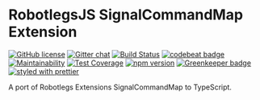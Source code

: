 RobotlegsJS SignalCommandMap Extension
===

[![GitHub license](https://img.shields.io/badge/license-MIT-green.svg)](https://github.com/RobotlegsJS/RobotlegsJS-SignalCommandMap/blob/master/LICENSE)
[![Gitter chat](https://badges.gitter.im/RobotlegsJS/RobotlegsJS.svg)](https://gitter.im/RobotlegsJS/RobotlegsJS)
[![Build Status](https://travis-ci.com/RobotlegsJS/RobotlegsJS-SignalCommandMap.svg?branch=master)](https://travis-ci.com/RobotlegsJS/RobotlegsJS-SignalCommandMap)
[![codebeat badge](https://codebeat.co/badges/d9eb1f73-59c9-4973-be5a-7c5733162e43)](https://codebeat.co/projects/github-com-robotlegsjs-robotlegsjs-signalcommandmap-master)
[![Maintainability](https://api.codeclimate.com/v1/badges/806f44b6cd9394ff799d/maintainability)](https://codeclimate.com/github/RobotlegsJS/RobotlegsJS-SignalCommandMap/maintainability)
[![Test Coverage](https://api.codeclimate.com/v1/badges/806f44b6cd9394ff799d/test_coverage)](https://codeclimate.com/github/RobotlegsJS/RobotlegsJS-SignalCommandMap/test_coverage)
[![npm version](https://badge.fury.io/js/%40robotlegsjs%2Fsignalcommandmap.svg)](https://badge.fury.io/js/%40robotlegsjs%2Fsignalcommandmap)
[![Greenkeeper badge](https://badges.greenkeeper.io/RobotlegsJS/RobotlegsJS-SignalCommandMap.svg)](https://greenkeeper.io/)
[![styled with prettier](https://img.shields.io/badge/styled_with-prettier-ff69b4.svg)](https://github.com/prettier/prettier)

A port of Robotlegs Extensions SignalCommandMap to TypeScript.